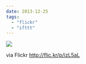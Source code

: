 ```yaml
---
date: 2013-12-25
tags: 
  - "flickr"
  - "ifttt"
---
```


![](http://farm6.staticflickr.com/5543/11540108374_238b96b31d_b.jpg)  

  
  
via Flickr http://flic.kr/p/izL5aL
